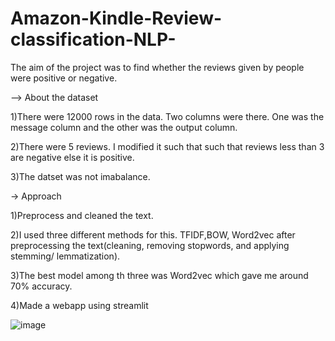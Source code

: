 # Amazon-Kindle-Review-classification-NLP-

The aim of the project was to find whether the reviews given by people were positive or negative. 

--> About the dataset

1)There were 12000 rows in the data. Two columns were there. One was the message column and the other was the output column. 

2)There were 5 reviews. I modified it such that such that reviews less than 3 are negative else it is positive.

3)The datset was not imabalance.

-> Approach

1)Preprocess and cleaned the text.
   
2)I used three different methods for this. TFIDF,BOW, Word2vec after preprocessing the text(cleaning, removing stopwords, and applying stemming/ lemmatization).

3)The best model among th three was Word2vec which gave me around 70% accuracy.

4)Made a webapp using streamlit

![image](https://github.com/user-attachments/assets/671d39be-c446-4b4c-a1c8-852cbc952142)

